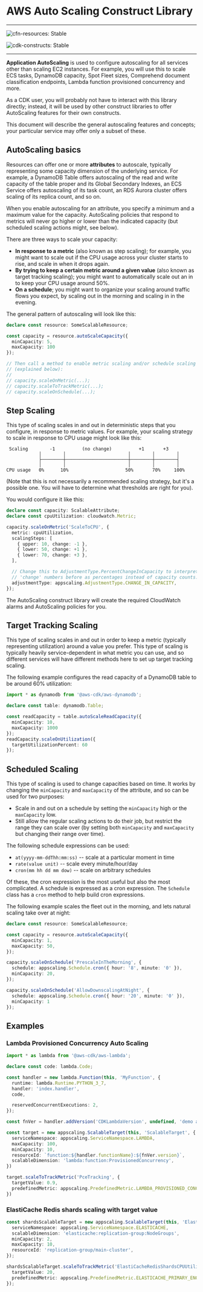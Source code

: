 # AWS Auto Scaling Construct Library
<!--BEGIN STABILITY BANNER-->

---

![cfn-resources: Stable](https://img.shields.io/badge/cfn--resources-stable-success.svg?style=for-the-badge)

![cdk-constructs: Stable](https://img.shields.io/badge/cdk--constructs-stable-success.svg?style=for-the-badge)

---

<!--END STABILITY BANNER-->

**Application AutoScaling** is used to configure autoscaling for all
services other than scaling EC2 instances. For example, you will use this to
scale ECS tasks, DynamoDB capacity, Spot Fleet sizes, Comprehend document classification endpoints, Lambda function provisioned concurrency and more.

As a CDK user, you will probably not have to interact with this library
directly; instead, it will be used by other construct libraries to
offer AutoScaling features for their own constructs.

This document will describe the general autoscaling features and concepts;
your particular service may offer only a subset of these.

## AutoScaling basics

Resources can offer one or more **attributes** to autoscale, typically
representing some capacity dimension of the underlying service. For example,
a DynamoDB Table offers autoscaling of the read and write capacity of the
table proper and its Global Secondary Indexes, an ECS Service offers
autoscaling of its task count, an RDS Aurora cluster offers scaling of its
replica count, and so on.

When you enable autoscaling for an attribute, you specify a minimum and a
maximum value for the capacity. AutoScaling policies that respond to metrics
will never go higher or lower than the indicated capacity (but scheduled
scaling actions might, see below).

There are three ways to scale your capacity:

* **In response to a metric** (also known as step scaling); for example, you
  might want to scale out if the CPU usage across your cluster starts to rise,
  and scale in when it drops again.
* **By trying to keep a certain metric around a given value** (also known as
  target tracking scaling); you might want to automatically scale out an in to
  keep your CPU usage around 50%.
* **On a schedule**; you might want to organize your scaling around traffic
  flows you expect, by scaling out in the morning and scaling in in the
  evening.

The general pattern of autoscaling will look like this:

```ts
declare const resource: SomeScalableResource;

const capacity = resource.autoScaleCapacity({
  minCapacity: 5,
  maxCapacity: 100
});

// Then call a method to enable metric scaling and/or schedule scaling
// (explained below):
//
// capacity.scaleOnMetric(...);
// capacity.scaleToTrackMetric(...);
// capacity.scaleOnSchedule(...);
```

## Step Scaling

This type of scaling scales in and out in deterministic steps that you
configure, in response to metric values. For example, your scaling strategy
to scale in response to CPU usage might look like this:

```plaintext
 Scaling        -1          (no change)          +1       +3
            │        │                       │        │        │
            ├────────┼───────────────────────┼────────┼────────┤
            │        │                       │        │        │
CPU usage   0%      10%                     50%       70%     100%
```

(Note that this is not necessarily a recommended scaling strategy, but it's
a possible one. You will have to determine what thresholds are right for you).

You would configure it like this:

```ts
declare const capacity: ScalableAttribute;
declare const cpuUtilization: cloudwatch.Metric;

capacity.scaleOnMetric('ScaleToCPU', {
  metric: cpuUtilization,
  scalingSteps: [
    { upper: 10, change: -1 },
    { lower: 50, change: +1 },
    { lower: 70, change: +3 },
  ],

  // Change this to AdjustmentType.PercentChangeInCapacity to interpret the
  // 'change' numbers before as percentages instead of capacity counts.
  adjustmentType: appscaling.AdjustmentType.CHANGE_IN_CAPACITY,
});
```

The AutoScaling construct library will create the required CloudWatch alarms and
AutoScaling policies for you.

## Target Tracking Scaling

This type of scaling scales in and out in order to keep a metric (typically
representing utilization) around a value you prefer. This type of scaling is
typically heavily service-dependent in what metric you can use, and so
different services will have different methods here to set up target tracking
scaling.

The following example configures the read capacity of a DynamoDB table
to be around 60% utilization:

```ts
import * as dynamodb from '@aws-cdk/aws-dynamodb';

declare const table: dynamodb.Table;

const readCapacity = table.autoScaleReadCapacity({
  minCapacity: 10,
  maxCapacity: 1000
});
readCapacity.scaleOnUtilization({
  targetUtilizationPercent: 60
});
```

## Scheduled Scaling

This type of scaling is used to change capacities based on time. It works
by changing the `minCapacity` and `maxCapacity` of the attribute, and so
can be used for two purposes:

* Scale in and out on a schedule by setting the `minCapacity` high or
  the `maxCapacity` low.
* Still allow the regular scaling actions to do their job, but restrict
  the range they can scale over (by setting both `minCapacity` and
  `maxCapacity` but changing their range over time).

The following schedule expressions can be used:

* `at(yyyy-mm-ddThh:mm:ss)` -- scale at a particular moment in time
* `rate(value unit)` -- scale every minute/hour/day
* `cron(mm hh dd mm dow)` -- scale on arbitrary schedules

Of these, the cron expression is the most useful but also the most
complicated. A schedule is expressed as a cron expression. The `Schedule` class has a `cron` method to help build cron expressions.

The following example scales the fleet out in the morning, and lets natural
scaling take over at night:

```ts
declare const resource: SomeScalableResource;

const capacity = resource.autoScaleCapacity({
  minCapacity: 1,
  maxCapacity: 50,
});

capacity.scaleOnSchedule('PrescaleInTheMorning', {
  schedule: appscaling.Schedule.cron({ hour: '8', minute: '0' }),
  minCapacity: 20,
});

capacity.scaleOnSchedule('AllowDownscalingAtNight', {
  schedule: appscaling.Schedule.cron({ hour: '20', minute: '0' }),
  minCapacity: 1
});
```

## Examples

### Lambda Provisioned Concurrency Auto Scaling

```ts
import * as lambda from '@aws-cdk/aws-lambda';

declare const code: lambda.Code;

const handler = new lambda.Function(this, 'MyFunction', {
  runtime: lambda.Runtime.PYTHON_3_7,
  handler: 'index.handler',
  code,

  reservedConcurrentExecutions: 2,
});

const fnVer = handler.addVersion('CDKLambdaVersion', undefined, 'demo alias', 10);

const target = new appscaling.ScalableTarget(this, 'ScalableTarget', {
  serviceNamespace: appscaling.ServiceNamespace.LAMBDA,
  maxCapacity: 100,
  minCapacity: 10,
  resourceId: `function:${handler.functionName}:${fnVer.version}`,
  scalableDimension: 'lambda:function:ProvisionedConcurrency',
})

target.scaleToTrackMetric('PceTracking', {
  targetValue: 0.9,
  predefinedMetric: appscaling.PredefinedMetric.LAMBDA_PROVISIONED_CONCURRENCY_UTILIZATION,
})
```

### ElastiCache Redis shards scaling with target value

```ts
const shardsScalableTarget = new appscaling.ScalableTarget(this, 'ElastiCacheRedisShardsScalableTarget', {
  serviceNamespace: appscaling.ServiceNamespace.ELASTICACHE,
  scalableDimension: 'elasticache:replication-group:NodeGroups',
  minCapacity: 2,
  maxCapacity: 10,
  resourceId: 'replication-group/main-cluster',
});

shardsScalableTarget.scaleToTrackMetric('ElastiCacheRedisShardsCPUUtilization', {
  targetValue: 20,
  predefinedMetric: appscaling.PredefinedMetric.ELASTICACHE_PRIMARY_ENGINE_CPU_UTILIZATION,
});
```
